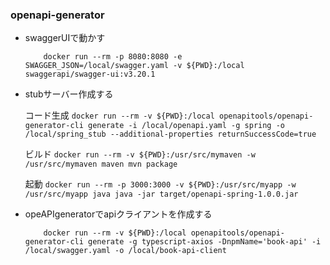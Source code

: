 ### openapi-generator

- swaggerUIで動かす
	```
		docker run --rm -p 8080:8080 -e SWAGGER_JSON=/local/swagger.yaml -v ${PWD}:/local swaggerapi/swagger-ui:v3.20.1
	```

- stubサーバー作成する

	コード生成
		```
			docker run --rm -v ${PWD}:/local openapitools/openapi-generator-cli generate -i /local/openapi.yaml -g spring -o /local/spring_stub --additional-properties returnSuccessCode=true
		```

	ビルド
		```
			docker run --rm -v ${PWD}:/usr/src/mymaven -w /usr/src/mymaven maven mvn package
		```

	起動
		```
			docker run --rm -p 3000:3000 -v ${PWD}:/usr/src/myapp -w /usr/src/myapp java java -jar target/openapi-spring-1.0.0.jar
		```

- opeAPIgeneratorでapiクライアントを作成する
	```
		docker run --rm -v ${PWD}:/local openapitools/openapi-generator-cli generate -g typescript-axios -DnpmName='book-api' -i /local/swagger.yaml -o /local/book-api-client
	```